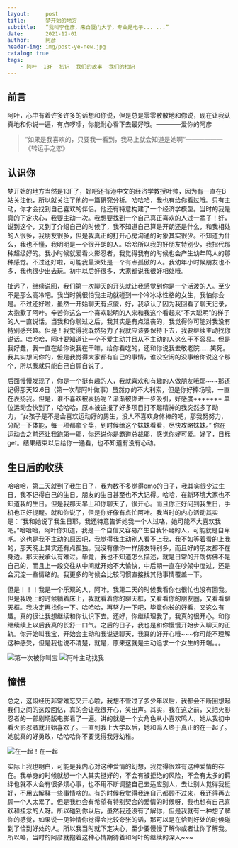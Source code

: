 ```yaml
---
layout:     post
title:      梦开始的地方
subtitle:   “我叫李仕彦，来自厦门大学，专业是电子... ...”
date:       2021-12-01
author:     阿彦
header-img: img/post-ye-new.jpg
catalog: true
tags:
    - 阿叶 -13F -初识 -我们的故事 -我们的相识
---
```


## 前言

阿叶，心中有着许多许多的话想和你说，但是总是零零散散地和你说，现在让我认真地和你说一遍，有点啰嗦，你能耐心看下去最好哦。————爱你的阿彦



> “如果是我喜欢的，只要我一看到，我马上就会知道是她啊“——————《转运手之恋》

## 认识你

梦开始的地方当然是13F了，好吧还有港中文的经济学教授叶帅，因为有一直在B站关注他，所以就关注了他的一篇研究分析。哈哈哈，我也有给你看过哦。只有主动，你才会找到自己喜欢的伴侣。他还有特意构建了一个经济学模型。当时的我是真的下定决心，我要主动一次。我想要找到一个自己真正喜欢的人过一辈子！好，说到这个，又到了介绍自己的时候了，我不知道自己算是开朗还是什么，和我相处的人很多，我朋友很多，但是我真正的打开心房沟通的对象其实很少。不知道为什么，我也不懂，我明明是一个很开朗的人。哈哈所以我的好朋友特别少，我指代那种超级好的。我小时候就爱看火影忍者，我觉得我有的时候也会产生幼年鸣人的那种感觉。不过还好啦，可能我最深处是一个有点孤傲的人。我幼年小时候朋友也不多，我也很少出去玩。初中以后好很多，大家都说我很好相处哦。

扯远了，继续说回，我们第一次聊天的开头就让我感觉到你是一个活泼的人。至少不是那么高冷吧。我当时就很怕我主动就碰到一个冷冰冰性格的女生，我怕你会是。不过还好啦，虽然一开始聊天有点傻，好，我承认了因为我回看了聊天记录，太抱歉了阿叶。辛苦你这么一个喜欢聪明的人来和我这个看起来“不大聪明”的样子的人一直说话。当我和你聊过之后，我其实是有点沮丧的，我觉得你可能对我没有特别感兴趣。但是！我觉得我既然努力了我就应该要保持下去，我要继续主动找你说话。哈哈哈，阿叶要知道让一个不爱主动并且从不主动的人这么干不容易。但是我好蠢，我一直在给你说我在干嘛，给你看吃的，还和你说我去敬老院......笑死。我其实想问你的，但是我觉得大家都有自己的事情，谁没空闲的没事给你说这个那个，所以我就只能自己自顾自说了。

 后面慢慢发现了，你是一个挺有趣的人，我就喜欢和有趣的人做朋友哦耶~~~那还记得那天12.6日（第一次帮阿叶做事）虽然办的不大利索，但是你好捧场哦，一直在表扬我。但是，谁不喜欢被表扬呢？渐渐被你进一步吸引，好感度+++++++
单位运动会快到了，哈哈哈，原本被迫报了好多项目打不起精神的我突然多了动力，“女孩子是不是会喜欢运动好的男生，没人不喜欢身体棒的吧，那我努努力，分配一下体能，每一项都拿个奖，到时候给这个妹妹看看，尽快攻略妹妹。”  你在运动会之前还让我跑第一耶，你还说你是霸道总裁耶，感觉你好可爱。好了，目标get。结果结束以后给你一通看，也不知道有没有心动。



## 生日后的收获

哈哈哈，第二天就到了我生日了，我为数不多觉得emo的日子，我其实很少过生日，我不记得自己的生日，朋友的生日甚至也不大记得。哈哈，在新环境大家也不知道我的生日。但是我那天早上和你聊天了，很开心。而且你正好问到我生日，手机也正好提醒。就和你说了，但是你好像有点忙阿叶。我当时的内心活动其实是：“我和她说了我生日耶，我还特意告诉她我一个人过咯，她可能不大喜欢我吧。”哈哈哈，阿叶你知道，我是一个自信又容易产生自我怀疑的人，可能就是自卑吧。这也是我不主动的原因吧，我觉得我主动别人看不上我，我不如等着看的上我的，那天晚上其实还有点孤独。我没有像你一样朋友特别多，而且好的朋友都不在身边。那天我承认有难过。毕竟，我也不知道怎么描述，就是日常的开朗仿佛不是自己的，而且上一段交往从中间就开始不大愉快，中后期一直在吵架中度过，还是会沉淀一些情绪的。我更多的时候会比较习惯直接找其他事情覆盖一下。
      

但是！！！我是一个乐观的人，阿叶。我第二天的时候我看你也很忙也没有回我。但是我晚上的时候躺着床上，我就看着你的聊天框，又看看你的朋友圈，又看看聊天框。我决定再找你一下。哈哈哈，再努力一下吧，毕竟你长的好看，又这么有趣。真的很让我想继续和你认识下去。还好，你继续理我了，我真的很开心。和你继续续上以后我真的长舒一口气。之后的日子，我也是和你慢慢开始步入聊天的正轨。你开始叫我宝，开始会主动和我说话聊天，我真的好开心哦~~~你可能不理解这种感受，但是我也说不清楚，就是，原来这就是主动追求一个女生的开端。。。

![第一次被你叫宝](https://cdn.jsdelivr.net/gh/yanloveye/cdn@1.2/img/起床了宝.png)
![阿叶主动找我](https://cdn.jsdelivr.net/gh/yanloveye/cdn@1.2/img/起床了宝.png)



## 憧憬

总之，这段经历非常难忘又开心啦，我想不管过了多少年以后，我都会不断回想起我们之间的这段回忆，真的会让我很开心，笑出声。其实，我在这之前，又把火影忍者的一部剧场版电影看了一遍。讲的就是一个女角色从小喜欢鸣人，她从我初中看火影忍者就开始喜欢了。一直到我上大学以后，她和鸣人终于真正的在一起了。她就真的好勇敢，哈哈哈你不要觉得我好幼稚。

![在一起！在一起](https://cdn.jsdelivr.net/gh/yanloveye/cdn@1.2/img/鸣人.png)

实际上我也明白，可能是我内心对这种爱情的幻想，我觉得很难有这种爱情的存在。我单身的时候就想一个人其实挺好的，不会有被拒绝的风险，不会有太多的羁绊也就不大会有很多烦心事，也不用不断调整自己去适应别人，去让别人觉得我挺好，不用去解释一些事情啥的。有的时候我觉得我连自己都顾不过来，我还得再去顾一个人太累了。但是我也会有希望有特别契合的爱情的时候呀，我也想有自己喜欢和挂念的人呀。所以碰到你以后，虽然我还没有了解你，但是我就有一种想了解你的感觉，如果说一见钟情你觉得会比较夸张的话，那可以是在恰到好处的时候碰到了恰到好处的人。所以我当时就下定决心，至少要慢慢了解你或者让你了解我。所以咯，当时的阿彦就抱着这种心情期待着和阿叶的继续的深入~~~